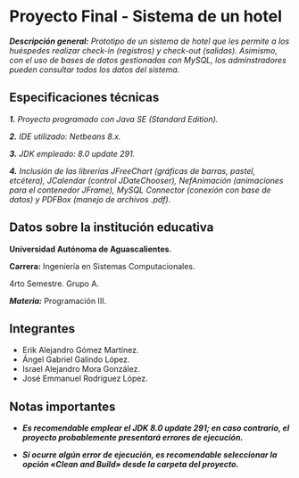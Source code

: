 # Proyecto Final - Sistema de un hotel

_**Descripción general:**
Prototipo de un sistema de hotel que les permite a los huéspedes realizar check-in (registros) y check-out (salidas). Asimismo, con el uso de bases de datos gestionadas con MySQL, 
los adminstradores pueden consultar todos los datos del sistema._

## Especificaciones técnicas
_**1.** Proyecto programado con Java SE (Standard Edition)._

_**2.** IDE utilizado: Netbeans 8.x._

_**3.** JDK empleado: 8.0 update 291._

_**4.** Inclusión de las librerías JFreeChart (gráficas de barras, pastel, etcétera), JCalendar (control JDateChooser), NefAnimación (animaciones para el contenedor JFrame), MySQL Connector (conexión con base de datos) y PDFBox (manejo de archivos .pdf)._

## Datos sobre la institución educativa
**Universidad Autónoma de Aguascalientes**.

**Carrera:** Ingeniería en Sistemas Computacionales.

4rto Semestre. Grupo A.

***Materia:*** Programación III.

## Integrantes
- Erik Alejandro Gómez Martínez.
- Ángel Gabriel Galindo López.
- Israel Alejandro Mora González.
- José Emmanuel Rodríguez López.

## Notas importantes
- **_Es recomendable emplear el JDK 8.0 update 291; en caso contrario, el proyecto probablemente presentará errores de ejecución._**

- **_Si ocurre algún error de ejecución, es recomendable seleccionar la opción «Clean and Build» desde la carpeta del proyecto._**
